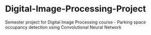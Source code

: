 # Digital-Image-Processing-Project
Semester project for Digital Image Processing course - Parking space occupancy detection using Convolutional Neural Network

